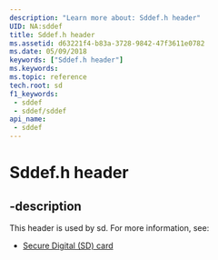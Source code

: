 ```yaml
---
description: "Learn more about: Sddef.h header"
UID: NA:sddef
title: Sddef.h header
ms.assetid: d63221f4-b83a-3728-9842-47f3611e0782
ms.date: 05/09/2018
keywords: ["Sddef.h header"]
ms.keywords: 
ms.topic: reference
tech.root: sd
f1_keywords:
 - sddef
 - sddef/sddef
api_name:
 - sddef
---
```


# Sddef.h header


## -description

This header is used by sd. For more information, see:

- [Secure Digital (SD) card](../_sd/index.md)


